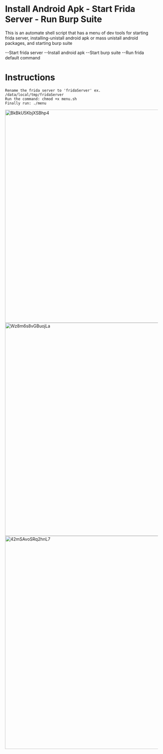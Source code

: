 # Install Android Apk - Start Frida Server - Run Burp Suite
This is an automate shell script that has a menu of dev tools for starting frida server, installing-unistall android apk or mass unistall android packages, and starting burp suite

--Start frida server
--Install android apk
--Start burp suite
--Run frida default command

# Instructions

```
Rename the frida server to 'fridaServer' ex. /data/local/tmp/fridaServer
Run the command: chmod +x menu.sh
Finally run: ./menu 

```

<img width="700" alt="BkBkU5KbjXSBhp4" src="https://user-images.githubusercontent.com/4541512/161048773-049a3da0-ea4c-464e-8dca-3d1147ee5337.png">

<img width="700" alt="Wz8m6s8vGBuojLa" src="https://user-images.githubusercontent.com/4541512/161048925-4585b04b-e0dc-4012-b678-ee27a0196c92.png">

<img width="700" alt="42mSAvoSRq2hnL7" src="https://user-images.githubusercontent.com/4541512/160807781-d139b805-fa0a-485e-b385-3ee8766b81de.png">
